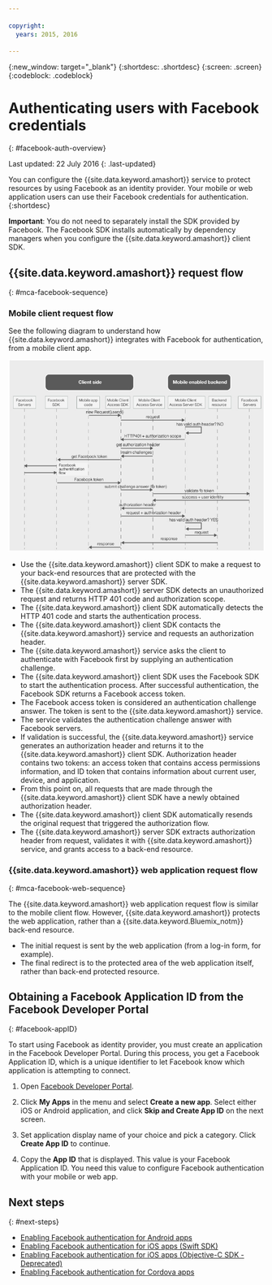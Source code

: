 ```yaml
---

copyright:
  years: 2015, 2016

---
```

{:new_window: target="_blank"}
{:shortdesc: .shortdesc}
{:screen: .screen}
{:codeblock: .codeblock}

# Authenticating users with Facebook credentials
{: #facebook-auth-overview}

Last updated: 22 July 2016
{: .last-updated}

You can configure the {{site.data.keyword.amashort}} service to protect resources by using Facebook as an identity provider. Your mobile or web application users can use their Facebook credentials for authentication.
{:shortdesc}

**Important**: You do not need to separately install the SDK provided by Facebook. The Facebook SDK installs automatically by dependency managers when you configure the {{site.data.keyword.amashort}} client SDK.

## {{site.data.keyword.amashort}} request flow
{: #mca-facebook-sequence}

### Mobile client request flow

See the following diagram to understand how {{site.data.keyword.amashort}} integrates with Facebook for authentication, from a mobile client app.

![Mobile client request flow diagram](images/mca-sequence-facebook.jpg)

* Use the {{site.data.keyword.amashort}} client SDK to make a request to your back-end resources that are protected with the {{site.data.keyword.amashort}} server SDK.
* The {{site.data.keyword.amashort}} server SDK detects an unauthorized request and returns HTTP 401 code and authorization scope.
* The {{site.data.keyword.amashort}} client SDK automatically detects the HTTP 401 code and starts the authentication process.
* The {{site.data.keyword.amashort}} client SDK  contacts the {{site.data.keyword.amashort}} service and requests an authorization header.
* The {{site.data.keyword.amashort}} service asks the client to authenticate with Facebook first by supplying an authentication challenge.
* The {{site.data.keyword.amashort}} client SDK uses the Facebook SDK to start the authentication process. After successful authentication, the Facebook SDK returns a Facebook access token.
* The Facebook access token is considered an authentication challenge answer. The token is sent to the {{site.data.keyword.amashort}} service.
* The service validates the authentication challenge answer with Facebook servers.
* If validation is successful, the {{site.data.keyword.amashort}} service generates an authorization header and returns it to the {{site.data.keyword.amashort}} client SDK. Authorization header contains two tokens: an access token that contains access permissions information, and ID token that contains information about current user, device, and application.
* From this point on, all requests that are made through the {{site.data.keyword.amashort}} client SDK  have a newly obtained authorization header.
* The {{site.data.keyword.amashort}} client SDK  automatically resends the original request that triggered the authorization flow.
* The {{site.data.keyword.amashort}} server SDK extracts authorization header from request, validates it with {{site.data.keyword.amashort}} service, and grants access to a back-end resource.

### {{site.data.keyword.amashort}} web application request flow
{: #mca-facebook-web-sequence}

The {{site.data.keyword.amashort}} web application request flow is similar to the mobile client flow. However, {{site.data.keyword.amashort}} protects the web application, rather than a {{site.data.keyword.Bluemix_notm}} back-end resource.

  * The initial request is sent by the web application (from a log-in form, for example).
  * The final redirect is to the protected area of the web application itself, rather than back-end protected resource. 


## Obtaining a Facebook Application ID from the Facebook Developer Portal
{: #facebook-appID}

To start using Facebook as identity provider, you must create an application in the Facebook Developer Portal. During this process, you get a Facebook Application ID, which is a unique identifier to let Facebook know which application is attempting to connect.

1. Open [Facebook Developer Portal](https://developers.facebook.com).

1. Click **My Apps** in the menu and select **Create a new app**.
Select either iOS or Android application, and click **Skip and Create App ID** on the next screen.

1. Set application display name of your choice and pick a category. Click **Create App ID** to continue.

1. Copy the **App ID** that is displayed. This value is your Facebook Application ID.  You need this value to configure Facebook authentication with your mobile or web app.

## Next steps
{: #next-steps}

* [Enabling Facebook authentication for Android apps](facebook-auth-android.html)
* [Enabling Facebook authentication for iOS apps (Swift SDK)](facebook-auth-ios-swift-sdk.html)
* [Enabling Facebook authentication for iOS apps (Objective-C SDK - Deprecated)](facebook-auth-ios.html)
* [Enabling Facebook authentication for Cordova apps](facebook-auth-cordova.html)

